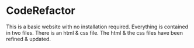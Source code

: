 # CodeRefactor
This is a basic website with no installation required. Everything is contained in two files. There is an html & css file. The html & the css files have been refined & updated.
